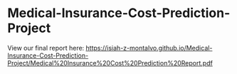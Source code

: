 # Medical-Insurance-Cost-Prediction-Project
View our final report here: 
https://isiah-z-montalvo.github.io/Medical-Insurance-Cost-Prediction-Project/Medical%20Insurance%20Cost%20Prediction%20Report.pdf
